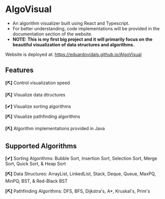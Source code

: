 # AlgoVisual
- An algorithm visualizer built using React and Typescript. 
- For better understanding, code implementations will be provided in the documentation section of the website.
- **NOTE: This is my first big project and it will primarily focus on the beautiful visualization of data structures and algorithms.**

Website is deployed at: https://eduardovidals.github.io/AlgoVisual

## Features 
**[⛏]** Control visualization speed

**[⛏]** Visualize data dtructures

**[✔]** Visualize sorting algorithms

**[⛏]** Visualize pathfinding algorithms

**[⛏]** Algorithm implementations provided in Java

## Supported Algorithms
**[✔]** Sorting Algorithms: Bubble Sort, Insertion Sort, Selection Sort, Merge Sort, Quick Sort, & Heap Sort

**[⛏]** Data Structures: ArrayList, LinkedList, Stack, Deque, Queue, MaxPQ, MinPQ, BST, & Red-Black BST

**[⛏]** Pathfinding Algorithms: DFS, BFS, Dijkstra's, A*, Kruskal's, Prim's
